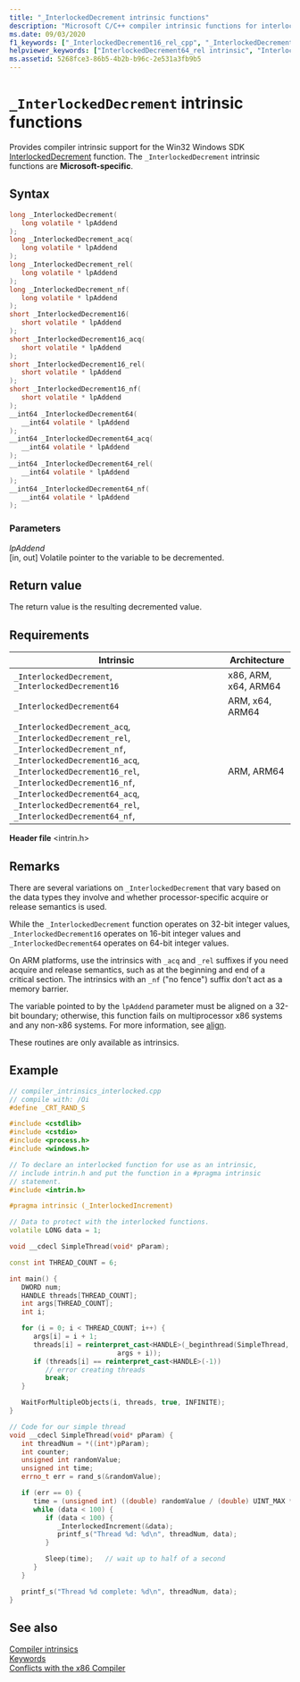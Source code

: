 ```yaml
---
title: "_InterlockedDecrement intrinsic functions"
description: "Microsoft C/C++ compiler intrinsic functions for interlocked decrement."
ms.date: 09/03/2020
f1_keywords: ["_InterlockedDecrement16_rel_cpp", "_InterlockedDecrement16_acq_cpp", "_InterlockedDecrement16_rel", "_InterlockedDecrement64_acq", "_InterlockedDecrement_nf", "_InterlockedDecrement16_nf", "_InterlockedDecrement64_rel_cpp", "_InterlockedDecrement_rel_cpp", "_InterlockedDecrement16_acq", "_InterlockedDecrement64_acq_cpp", "_InterlockedDecrement_rel", "_InterlockedDecrement64_nf", "_InterlockedDecrement16_cpp", "_InterlockedDecrement64", "_InterlockedDecrement_cpp", "_InterlockedDecrement64_rel", "_InterlockedDecrement16", "_InterlockedDecrement", "_InterlockedDecrement64_cpp", "_InterlockedDecrement_acq", "_InterlockedDecrement_acq_cpp"]
helpviewer_keywords: ["InterlockedDecrement64_rel intrinsic", "InterlockedDecrement64 intrinsic", "_InterlockedDecrement16 intrinsic", "_InterlockedDecrement16_acq intrinsic", "_InterlockedDecrement intrinsic", "_InterlockedDecrement_nf intrinsic", "_InterlockedDecrement_acq intrinsic", "_InterlockedDecrement64_rel intrinsic", "_InterlockedDecrement16_rel intrinsic", "InterlockedDecrement intrinsic", "InterlockedDecrement16 intrinsic", "_InterlockedDecrement16_nf intrinsic", "InterlockedDecrement64_acq intrinsic", "_InterlockedDecrement_rel intrinsic", "InterlockedDecrement_acq intrinsic", "_InterlockedDecrement64_acq intrinsic", "_InterlockedDecrement64 intrinsic", "_InterlockedDecrement64_nf intrinsic", "InterlockedDecrement_rel intrinsic"]
ms.assetid: 5268fce3-86b5-4b2b-b96c-2e531a3fb9b5
---
```

# `_InterlockedDecrement` intrinsic functions

Provides compiler intrinsic support for the Win32 Windows SDK [InterlockedDecrement](/windows/win32/api/winnt/nf-winnt-interlockeddecrement) function. The `_InterlockedDecrement` intrinsic functions are **Microsoft-specific**.

## Syntax

```C
long _InterlockedDecrement(
   long volatile * lpAddend
);
long _InterlockedDecrement_acq(
   long volatile * lpAddend
);
long _InterlockedDecrement_rel(
   long volatile * lpAddend
);
long _InterlockedDecrement_nf(
   long volatile * lpAddend
);
short _InterlockedDecrement16(
   short volatile * lpAddend
);
short _InterlockedDecrement16_acq(
   short volatile * lpAddend
);
short _InterlockedDecrement16_rel(
   short volatile * lpAddend
);
short _InterlockedDecrement16_nf(
   short volatile * lpAddend
);
__int64 _InterlockedDecrement64(
   __int64 volatile * lpAddend
);
__int64 _InterlockedDecrement64_acq(
   __int64 volatile * lpAddend
);
__int64 _InterlockedDecrement64_rel(
   __int64 volatile * lpAddend
);
__int64 _InterlockedDecrement64_nf(
   __int64 volatile * lpAddend
);
```

### Parameters

*lpAddend*\
[in, out] Volatile pointer to the variable to be decremented.

## Return value

The return value is the resulting decremented value.

## Requirements

|Intrinsic|Architecture|
|---------------|------------------|
|`_InterlockedDecrement`, `_InterlockedDecrement16`|x86, ARM, x64, ARM64|
|`_InterlockedDecrement64`|ARM, x64, ARM64|
|`_InterlockedDecrement_acq`, `_InterlockedDecrement_rel`, `_InterlockedDecrement_nf`, `_InterlockedDecrement16_acq`, `_InterlockedDecrement16_rel`, `_InterlockedDecrement16_nf`, `_InterlockedDecrement64_acq`, `_InterlockedDecrement64_rel`, `_InterlockedDecrement64_nf`,|ARM, ARM64|

**Header file** \<intrin.h>

## Remarks

There are several variations on `_InterlockedDecrement` that vary based on the data types they involve and whether processor-specific acquire or release semantics is used.

While the `_InterlockedDecrement` function operates on 32-bit integer values, `_InterlockedDecrement16` operates on 16-bit integer values and `_InterlockedDecrement64` operates on 64-bit integer values.

On ARM platforms, use the intrinsics with `_acq` and `_rel` suffixes if you need acquire and release semantics, such as at the beginning and end of a critical section. The intrinsics with an `_nf` ("no fence") suffix don't act as a memory barrier.

The variable pointed to by the `lpAddend` parameter must be aligned on a 32-bit boundary; otherwise, this function fails on multiprocessor x86 systems and any non-x86 systems. For more information, see [align](../cpp/align-cpp.md).

These routines are only available as intrinsics.

## Example

```cpp
// compiler_intrinsics_interlocked.cpp
// compile with: /Oi
#define _CRT_RAND_S

#include <cstdlib>
#include <cstdio>
#include <process.h>
#include <windows.h>

// To declare an interlocked function for use as an intrinsic,
// include intrin.h and put the function in a #pragma intrinsic
// statement.
#include <intrin.h>

#pragma intrinsic (_InterlockedIncrement)

// Data to protect with the interlocked functions.
volatile LONG data = 1;

void __cdecl SimpleThread(void* pParam);

const int THREAD_COUNT = 6;

int main() {
   DWORD num;
   HANDLE threads[THREAD_COUNT];
   int args[THREAD_COUNT];
   int i;

   for (i = 0; i < THREAD_COUNT; i++) {
      args[i] = i + 1;
      threads[i] = reinterpret_cast<HANDLE>(_beginthread(SimpleThread, 0,
                           args + i));
      if (threads[i] == reinterpret_cast<HANDLE>(-1))
         // error creating threads
         break;
   }

   WaitForMultipleObjects(i, threads, true, INFINITE);
}

// Code for our simple thread
void __cdecl SimpleThread(void* pParam) {
   int threadNum = *((int*)pParam);
   int counter;
   unsigned int randomValue;
   unsigned int time;
   errno_t err = rand_s(&randomValue);

   if (err == 0) {
      time = (unsigned int) ((double) randomValue / (double) UINT_MAX * 500);
      while (data < 100) {
         if (data < 100) {
            _InterlockedIncrement(&data);
            printf_s("Thread %d: %d\n", threadNum, data);
         }

         Sleep(time);   // wait up to half of a second
      }
   }

   printf_s("Thread %d complete: %d\n", threadNum, data);
}
```

## See also

[Compiler intrinsics](../intrinsics/compiler-intrinsics.md)\
[Keywords](../cpp/keywords-cpp.md)\
[Conflicts with the x86 Compiler](../build/x64-software-conventions.md#conflicts-with-the-x86-compiler)
